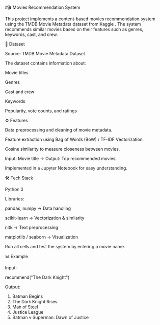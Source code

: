 #🎬 Movies Recommendation System

This project implements a content-based movies recommendation system using the TMDB Movie Metadata dataset from Kaggle
. The system recommends similar movies based on their features such as genres, keywords, cast, and crew.

📂 Dataset

Source: TMDB Movie Metadata Dataset

The dataset contains information about:

Movie titles

Genres

Cast and crew

Keywords

Popularity, vote counts, and ratings

⚙️ Features

Data preprocessing and cleaning of movie metadata.

Feature extraction using Bag of Words (BoW) / TF-IDF Vectorization.

Cosine similarity to measure closeness between movies.

Input: Movie title → Output: Top recommended movies.

Implemented in a Jupyter Notebook for easy understanding.

🛠️ Tech Stack

Python 3

Libraries:

pandas, numpy → Data handling

scikit-learn → Vectorization & similarity

nltk → Text preprocessing

matplotlib / seaborn → Visualization







Run all cells and test the system by entering a movie name.

📊 Example

Input:

recommend("The Dark Knight")


Output:

1. Batman Begins  
2. The Dark Knight Rises  
3. Man of Steel  
4. Justice League  
5. Batman v Superman: Dawn of Justice  



